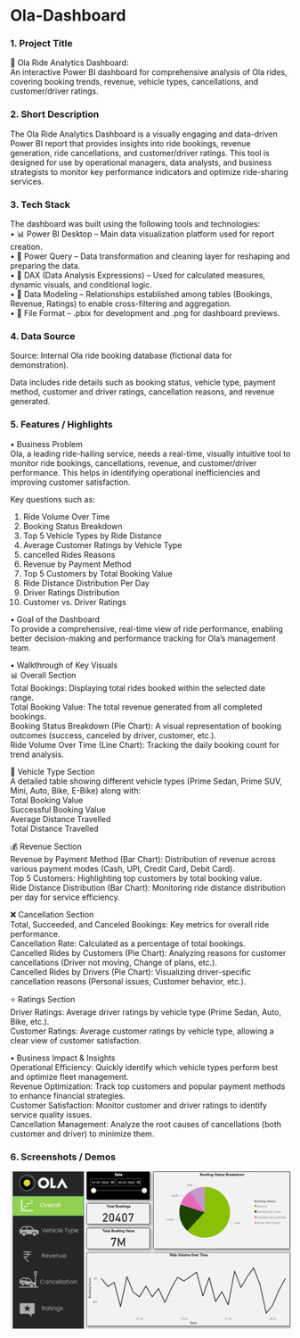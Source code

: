 # Ola-Dashboard
### 1.	Project Title 
🚖 Ola Ride Analytics Dashboard:<br>
An interactive Power BI dashboard for comprehensive analysis of Ola rides, covering booking trends, revenue, vehicle types, cancellations, and customer/driver ratings.

### 2.	Short Description
The Ola Ride Analytics Dashboard is a visually engaging and data-driven Power BI report that provides insights into ride bookings, revenue generation, ride cancellations, and customer/driver ratings. This tool is designed for use by operational managers, data analysts, and business strategists to monitor key performance indicators and optimize ride-sharing services.

### 3.	Tech Stack
The dashboard was built using the following tools and technologies:<br>
•	📊 Power BI Desktop – Main data visualization platform used for report creation.<br>
•	📂 Power Query – Data transformation and cleaning layer for reshaping and preparing the data.<br>
•	🧠 DAX (Data Analysis Expressions) – Used for calculated measures, dynamic visuals, and conditional logic.<br>
•	📝 Data Modeling – Relationships established among tables (Bookings, Revenue, Ratings) to enable cross-filtering and aggregation.<br>
•	📁 File Format – .pbix for development and .png for dashboard previews.

### 4.	Data Source
Source: Internal Ola ride booking database (fictional data for demonstration).<br>

Data includes ride details such as booking status, vehicle type, payment method, customer and driver ratings, cancellation reasons, and revenue generated.


### 5.	Features / Highlights

•	Business Problem<br>
Ola, a leading ride-hailing service, needs a real-time, visually intuitive tool to monitor ride bookings, cancellations, revenue, and customer/driver performance. This helps in identifying operational inefficiencies and improving customer satisfaction.

Key questions such as:
1. Ride Volume Over Time
2. Booking Status Breakdown
3. Top 5 Vehicle Types by Ride Distance
4. Average Customer Ratings by Vehicle Type
5. cancelled Rides Reasons
6. Revenue by Payment Method
7. Top 5 Customers by Total Booking Value
8. Ride Distance Distribution Per Day
9. Driver Ratings Distribution
10. Customer vs. Driver Ratings

•	Goal of the Dashboard<br>
To provide a comprehensive, real-time view of ride performance, enabling better decision-making and performance tracking for Ola’s management team.

•	Walkthrough of Key Visuals<br>
📊 Overall Section<br>
Total Bookings: Displaying total rides booked within the selected date range.<br>
Total Booking Value: The total revenue generated from all completed bookings.<br>
Booking Status Breakdown (Pie Chart): A visual representation of booking outcomes (success, canceled by driver, customer, etc.).<br>
Ride Volume Over Time (Line Chart): Tracking the daily booking count for trend analysis.<br>

🚗 Vehicle Type Section<br>
A detailed table showing different vehicle types (Prime Sedan, Prime SUV, Mini, Auto, Bike, E-Bike) along with:<br>
Total Booking Value<br>
Successful Booking Value<br>
Average Distance Travelled<br>
Total Distance Travelled<br>

💰 Revenue Section<br>
Revenue by Payment Method (Bar Chart): Distribution of revenue across various payment modes (Cash, UPI, Credit Card, Debit Card).<br>
Top 5 Customers: Highlighting top customers by total booking value.<br>
Ride Distance Distribution (Bar Chart): Monitoring ride distance distribution per day for service efficiency.<br>

❌ Cancellation Section<br>
Total, Succeeded, and Canceled Bookings: Key metrics for overall ride performance.<br>
Cancellation Rate: Calculated as a percentage of total bookings.<br>
Cancelled Rides by Customers (Pie Chart): Analyzing reasons for customer cancellations (Driver not moving, Change of plans, etc.).<br>
Cancelled Rides by Drivers (Pie Chart): Visualizing driver-specific cancellation reasons (Personal issues, Customer behavior, etc.).<br>

⭐ Ratings Section<br>
Driver Ratings: Average driver ratings by vehicle type (Prime Sedan, Auto, Bike, etc.).<br>
Customer Ratings: Average customer ratings by vehicle type, allowing a clear view of customer satisfaction.<br>

•	Business Impact & Insights<br>
Operational Efficiency: Quickly identify which vehicle types perform best and optimize fleet management.<br>
Revenue Optimization: Track top customers and popular payment methods to enhance financial strategies.<br>
Customer Satisfaction: Monitor customer and driver ratings to identify service quality issues.<br>
Cancellation Management: Analyze the root causes of cancellations (both customer and driver) to minimize them.<br>

### 6.	Screenshots / Demos
![📊 Overall Section Preview](https://github.com/pranavapawar/Ola-Dashboard/blob/main/ola%201.png)
